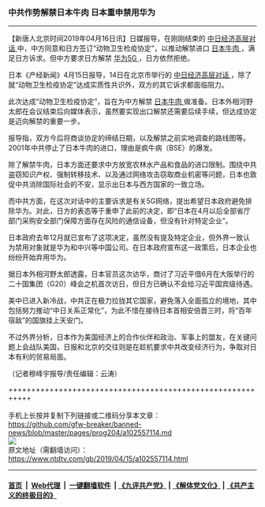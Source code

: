 ### 中共作势解禁日本牛肉 日本重申禁用华为
------------------------

<div class="post_content" itemprop="articleBody">
 <p>
  【新唐人北京时间2019年04月16日讯】日媒报导，在刚刚结束的
  <a href="https://www.ntdtv.com/gb/中日经济高层对话.htm">
   中日经济高层对话
  </a>
  中，中方同意和日方签订“动物卫生检疫协定”，以推动解禁进口
  <a href="https://www.ntdtv.com/gb/日本牛肉.htm">
   日本牛肉
  </a>
  ，满足日方诉求。但中方要求日方解禁
  <a href="https://www.ntdtv.com/gb/华为5g.htm">
   华为5G
  </a>
  ，日方依然拒绝。
 </p>
 <p>
  日本《产经新闻》4月15日报导，14日在北京市举行的
  <a href="https://www.ntdtv.com/gb/中日经济高层对话.htm">
   中日经济高层对话
  </a>
  ，除了就“动物卫生检疫协定”达成实质性共识外，双方的其它诉求都面临阻力。
 </p>
 <p>
  此次达成“动物卫生检疫协定”，旨在为中方解禁
  <a href="https://www.ntdtv.com/gb/日本牛肉.htm">
   日本牛肉
  </a>
  做准备。日本外相河野太郎在会议结束后向媒体表示，虽然要实现出口解禁还需要后续手续，但达成协定是迈向解禁的重要一步。
 </p>
 <p>
  报导指，双方今后将商谈协定的缔结日期，以及解禁之前实地调查的路线图等。2001年中共停止了日本牛肉的进口，理由是疯牛病（BSE）的爆发。
 </p>
 <p>
  除了解禁牛肉，日本方面还要求中方放宽农林水产品和食品的进口限制。围绕中共盗窃知识产权、强制转移技术、以及通过网络攻击窃取商业机密等问题，日本也敦促中共消除国际社会的不安，显示出日本与西方国家的一致立场。
 </p>
 <p>
  而中共方面，在这次对话中的主要诉求是有关5G网络，提出希望日本政府避免排除华为。对此，日方的表态等于重申了此前的决定，即“日本在4月以后全部省厅部门采购安全部门保障方面存在风险的通信设备，但没有针对特定企业”。
 </p>
 <p>
  日本政府去年12月就已宣布了这项决定，虽然没有提及特定企业，但外界一致认为禁用对象就是华为和中兴等中国公司。在日本政府宣布这一政策后，日本企业也纷纷开始弃用华为。
 </p>
 <p>
  据日本外相河野太郎透露，日本官员这次访华，商讨了习近平借6月在大阪举行的二十国集团（G20）峰会之机首次访日，但日方已确认不会给习近平国宾级待遇。
 </p>
 <p>
  美中已进入新冷战，中共正在极力拉拢其它国家，避免落入全面孤立的境地，其中包括努力推动“中日关系正常化”，为此不惜在接待日本首相安倍晋三时，将“百年宿敌”的国旗挂上天安门。
 </p>
 <p>
  不过外界分析，日本作为美国经济上的合作伙伴和政治、军事上的盟友，在关键问题上会战队美国，日报和北京的交往则是在趁机要求中共改变经济行为，争取对日本有利的贸易局面。
 </p>
 <p>
  （记者穆峰宇报导/责任编辑：云涛）
 </p>
 <div class="single_ad">
 </div>
</div>

+++++++++++++++++++++++++++++++++++++++++++++++++++++++++++<br/><br/>
手机上长按并复制下列链接或二维码分享本文章：<br/>
https://github.com/gfw-breaker/banned-news/blob/master/pages/prog204/a102557114.md <br/>
<a href='https://github.com/gfw-breaker/banned-news/blob/master/pages/prog204/a102557114.md'><img src='https://github.com/gfw-breaker/banned-news/blob/master/pages/prog204/a102557114.md.png'/></a> <br/>
原文地址（需翻墙访问）：https://www.ntdtv.com/gb/2019/04/15/a102557114.html


------------------------
#### [首页](https://github.com/gfw-breaker/banned-news/blob/master/README.md) &nbsp;|&nbsp; [Web代理](https://github.com/labour-camp/helloworld) &nbsp;|&nbsp; [一键翻墙软件](https://github.com/gfw-breaker/nogfw/blob/master/README.md) &nbsp;| [《九评共产党》](https://github.com/gfw-breaker/9ping.md/blob/master/README.md#九评之一评共产党是什么) | [《解体党文化》](https://github.com/gfw-breaker/jtdwh.md/blob/master/README.md) | [《共产主义的终极目的》](https://github.com/gfw-breaker/gczydzjmd.md/blob/master/README.md)

